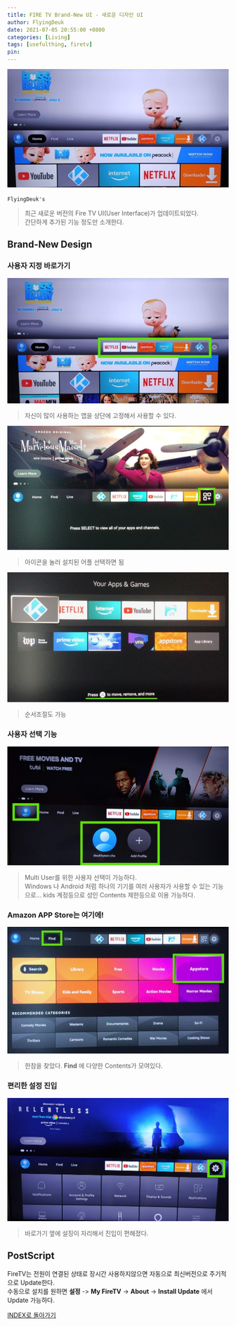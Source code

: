 ```yaml
---
title: FIRE TV Brand-New UI - 새로운 디자인 UI
author: FlyingDeuk
date: 2021-07-05 20:55:00 +0800
categories: [Living]
tags: [usefulthing, firetv]
pin:
---
```


![new](/img/living/fire/firetv_new.jpg)

`FlyingDeuk's`
> 최근 새로운 버전의 Fire TV UI(User Interface)가 업데이트되었다. <br>
간단하게 추가된 기능 정도만 소개한다.

## Brand-New Design
### 사용자 지정 바로가기
![new](/img/living/fire/firetv_new1.jpg)
> 자신이 많이 사용하는 앱을 상단에 고정해서 사용할 수 있다. <br>

  ![new](/img/living/fire/firetv_new1-1.jpg)
  > 아이콘을 눌러 설치된 어플 선택하면 됨

  ![new](/img/living/fire/firetv_new1-2.jpg)
  > 순서조절도 가능

### 사용자 선택 기능
![new](/img/living/fire/firetv_new2.jpg)
> Multi User를 위한 사용자 선택이 가능하다. <br>
Windows 나 Android 처럼 하나의 기기를 여러 사용자가 사용할 수 있는 기능으로... kids 계정등으로 성인 Contents 제한등으로 이용 가능하다.

### Amazon APP Store는 여기에!
![new](/img/living/fire/firetv_new4.jpg)
> 한참을 찾았다. **Find** 에 다양한 Contents가 모여있다.


### 편리한 설정 진입
![new](/img/living/fire/firetv_new3.jpg)
> 바로가기 옆에 설징이 자리해서 진입이 편해졌다.

## PostScript
FireTV는 전원이 연결된 상태로 장시간 사용하지않으면 자동으로 최신버전으로 주기적으로 Update한다. <br>
수동으로 설치를 원하면 **설정** -> **My FireTV** -> **About** -> **Install Update** 에서 Update 가능하다. 


[INDEX로 돌아가기](/posts/FireTV/)
